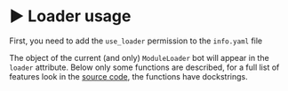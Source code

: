 # ▶️ Loader usage

First, you need to add the `use_loader` permission to the `info.yaml` file

The object of the current (and only) `ModuleLoader` bot will appear in the `loader` attribute. Below only some functions are described, for a full list of features look in the [source code](https://github.com/PBModular/bot/blob/master/base/loader.py), the functions have dockstrings.
